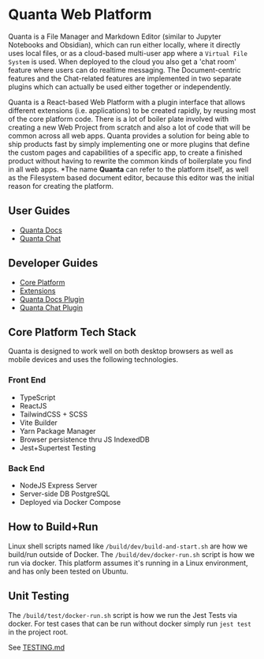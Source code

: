 # Quanta Web Platform
Quanta is a File Manager and Markdown Editor (similar to Jupyter Notebooks and Obsidian), which can run either locally, where it directly uses local files, or as a cloud-based multi-user app where a `Virtual File System` is used. When deployed to the cloud you also get a 'chat room' feature where users can do realtime messaging. The Document-centric features and the Chat-related features are implemented in two separate plugins which can actually be used either together or independently.

Quanta is a React-based Web Platform with a plugin interface that allows different extensions (i.e. applications) to be created rapidly, by reusing most of the core platform code. There is a lot of boiler plate involved with creating a new Web Project from scratch and also a lot of code that will be common across all web apps. Quanta provides a solution for being able to ship products fast by simply implementing one or more plugins that define the custom pages and capabilities of a specific app, to create a finished product without having to rewrite the common kinds of boilerplate you find in all web apps. *The name **Quanta** can refer to the platform itself, as well as the Filesystem based document editor, because this editor was the initial reason for creating the platform.


## User Guides
* [Quanta Docs](./public/docs/extensions/docs/docs_user_guide.md)
* [Quanta Chat](./public/docs/extensions/chat/chat_user_guide.md) 

## Developer Guides
* [Core Platform](./public/docs/platform/platform_developer_guide.md)
* [Extensions](./public/docs/extensions/extensions_developer_guide.md)
* [Quanta Docs Plugin](./public/docs/extensions/docs/docs_developer_guide.md)
* [Quanta Chat Plugin](./public/docs/extensions/chat/chat_developer_guide.md)


## Core Platform Tech Stack
Quanta is designed to work well on both desktop browsers as well as mobile devices and uses the following technologies.

### Front End
* TypeScript
* ReactJS
* TailwindCSS + SCSS
* Vite Builder
* Yarn Package Manager
* Browser persistence thru JS IndexedDB
* Jest+Supertest Testing

### Back End
* NodeJS Express Server 
* Server-side DB PostgreSQL
* Deployed via Docker Compose

## How to Build+Run
Linux shell scripts named like `/build/dev/build-and-start.sh` are how we build/run outside of Docker. The `/build/dev/docker-run.sh` script is how we run via docker. This platform assumes it's running in a Linux environment, and has only been tested on Ubuntu.

## Unit Testing 
The `/build/test/docker-run.sh` script is how we run the Jest Tests via docker. For test cases that can be run without docker simply run `jest test` in the project root.

See [TESTING.md](/build/TESTING.md)